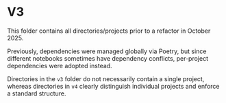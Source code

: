 # V3

This folder contains all directories/projects prior to a refactor in October 2025.

Previously, dependencies were managed globally via Poetry,
but since different notebooks sometimes have dependency conflicts,
per-project dependencies were adopted instead.

Directories in the `v3` folder do not necessarily contain a single project,
whereas directories in `v4` clearly distinguish individual projects and enforce a standard structure.